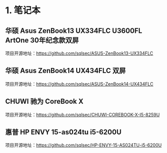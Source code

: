 # 1. 笔记本

## 华硕  Asus ZenBook13 UX334FLC U3600FL ArtOne 30年纪念款双屏

项目开源地址：https://github.com/sqlsec/ASUS-ZenBook13-UX334FLC

## 华硕 Asus ZenBook14 UX434FLC 双屏

项目开源地址：https://github.com/sqlsec/ASUS-ZenBook14-UX434FLC

## CHUWI 驰为 CoreBook X

项目开源地址：https://github.com/sqlsec/CHUWI-COREBOOK-X-I5-8259U

## 惠普 HP ENVY 15-as024tu i5-6200U

项目开源地址：https://github.com/sqlsec/HP-ENVY-15-AS024TU-i5-6200U



